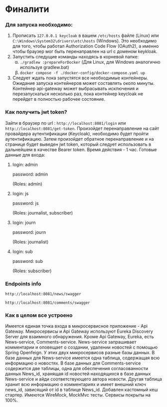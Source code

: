 <h1>Финалити</h1>
<h3>Для запуска необходимо: </h3>
<ol>
<li> Прописать <code>127.0.0.1 keycloak</code>  в вашем <code>/etc/hosts</code> файле (Linux) или 
<code>C:\Windows\System32\drivers\etc\hosts</code> (Windows). 
Это необходимо для того, чтобы работал Authorization Code Flow (OAuth2), 
а именно чтобы браузер мог быть перенаправлен на url с доменом keykloak.</li>

<li> Запустить следущие команды находясь в корневой папке: 
    <ol style="list-style-type:lower-greek">
        <li>
            <code>./gradlew :prepareForDocker</code> (Для Linux, для Windows аналогично используя gradlew.bat)
        </li>
        <li>
            <code>docker compose -f ./docker-config/docker-compose.yaml up</code>
        </li>
    </ol>
</li>

<li> Следует ждать пока запустятся все необходимые контейнеры. Ожидание 
запуска контейнеров может составлять около минуты. Контейнер api-gateway может выбрасывать исключения и перезапускаться
несколько раз, пока контейнер keycloak не перейдет в полностью рабочее состояние.</li>
</ol>
<h3>Как получить jwt token?</h3>
<p>Зайти в браузер по url : <code>http://localhost:8081/login</code> или <code>http://localhost:8081/get-token</code>.
Произойдет перенаправление на сайт провайдера аутентификации (Keycloak), необходимо будет пройти аутентификацию. Затем произойдет
обратное перенаправление и на странице будет выведен jwt token, который следует использовать в дальнейшем в качестве Bearer token.
Время действия - 1 час.
Готовые данные для входа: <ol>
<li>
<p>
login: admin
<p>
password: admin
<p>
(Roles: admin)
</li>
<li>
<p>
login: js
<p>
password: js
<p>
(Roles: journalist, subscriber)
</li>
<li>
<p>
login: journ
<p>
password: journ
<p>
(Roles: journalist)
</li>
<li>
<p>
login: sub
<p>
password: sub
<p>
(Roles: subscriber)
</li>
</ol>
<h3>Endpoints info</h3>
<p><code>http://localhost:8081/news/swagger</code></p>
<p><code>http://localhost:8081/comments/swagger</code></p>

<h3>Как в целом все устроено</h3>
<p>Имеется единая точка входа в микросервисное приложение - Api Gateway. Микросервисы и Api Gateway 
используют Eureka Discovery Server для взаимного обнаружения. Кроме Api Gateway, Eureka, есть
News-service, Comments-service. News-service запрашивает комментарии и оповещает о создании, удалении новостей
с помощью Spring Openfeign. У этих двух микросервисов разные базы данных. В базе данных для News-service имеется
одна таблица, cодержащая всю информацию о новостях. В базе данных для Comments-service содержится две таблицы,
одна для обеспечения согласованности данных News_id, хранящая id новостей находящихся в базе данных
News-service и айди соответствующего автора новости. Другая таблица хранит всю информацию о комментариях и имеет
внешний ключ news_id, зависящий от id в таблице News_id. Добавлен кастомный кеш стартер. Имеются WireMock, MockMvc тесты.
Сервисы покрыты на 100%.</p>
